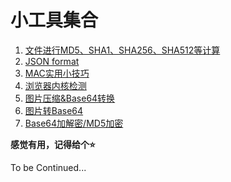 # 小工具集合

1. [文件进行MD5、SHA1、SHA256、SHA512等计算](https://liuli-happyday.github.io/encrypt/)
2. [JSON format](https://liuli-happyday.github.io/json-formatter/)
3. [MAC实用小技巧](https://liuli-happyday.github.io/tips/mac)
4. [浏览器内核检测](https://liuli-happyday.github.io/browser/)
5. [图片压缩&Base64转换](https://liuli-happyday.github.io/tiny-img/)
6. [图片转Base64](https://liuli-happyday.github.io/data-url/)
7. [Base64加解密/MD5加密](https://liuli-happyday.github.io/encrypt/encode.html)

**感觉有用，记得给个⭐️**

To be Continued...
